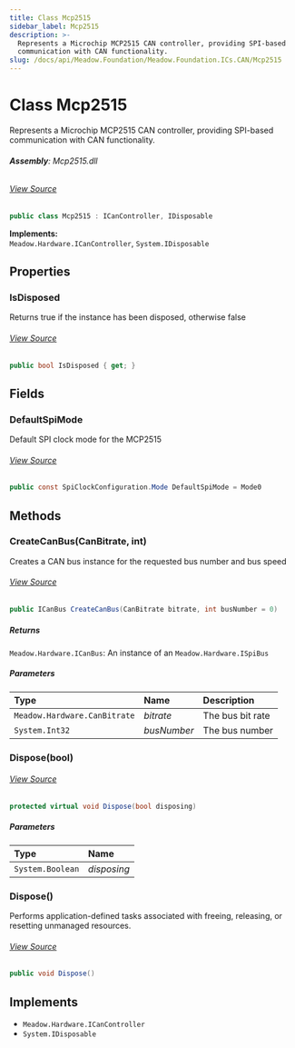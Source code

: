 ```yaml
---
title: Class Mcp2515
sidebar_label: Mcp2515
description: >-
  Represents a Microchip MCP2515 CAN controller, providing SPI-based
  communication with CAN functionality.
slug: /docs/api/Meadow.Foundation/Meadow.Foundation.ICs.CAN/Mcp2515
---
```

# Class Mcp2515
Represents a Microchip MCP2515 CAN controller, providing SPI-based communication with CAN functionality.

###### **Assembly**: Mcp2515.dll
###### [View Source](https://github.com/WildernessLabs/Meadow.Foundation.git/blob/develop/Source/Meadow.Foundation.Peripherals/ICs.CAN.Mcp2515/Driver/Mcp2515.Enums.cs#L5)
```csharp title="Declaration"
public class Mcp2515 : ICanController, IDisposable
```
**Implements:**  
`Meadow.Hardware.ICanController`, `System.IDisposable`

## Properties
### IsDisposed
Returns true if the instance has been disposed, otherwise false
###### [View Source](https://github.com/WildernessLabs/Meadow.Foundation.git/blob/develop/Source/Meadow.Foundation.Peripherals/ICs.CAN.Mcp2515/Driver/Mcp2515.cs#L40)
```csharp title="Declaration"
public bool IsDisposed { get; }
```
## Fields
### DefaultSpiMode
Default SPI clock mode for the MCP2515
###### [View Source](https://github.com/WildernessLabs/Meadow.Foundation.git/blob/develop/Source/Meadow.Foundation.Peripherals/ICs.CAN.Mcp2515/Driver/Mcp2515.cs#L16)
```csharp title="Declaration"
public const SpiClockConfiguration.Mode DefaultSpiMode = Mode0
```
## Methods
### CreateCanBus(CanBitrate, int)
Creates a CAN bus instance for the requested bus number and bus speed
###### [View Source](https://github.com/WildernessLabs/Meadow.Foundation.git/blob/develop/Source/Meadow.Foundation.Peripherals/ICs.CAN.Mcp2515/Driver/Mcp2515.cs#L105)
```csharp title="Declaration"
public ICanBus CreateCanBus(CanBitrate bitrate, int busNumber = 0)
```

##### Returns

`Meadow.Hardware.ICanBus`: An instance of an `Meadow.Hardware.ISpiBus`
##### Parameters

| Type | Name | Description |
|:--- |:--- |:--- |
| `Meadow.Hardware.CanBitrate` | *bitrate* | The bus bit rate |
| `System.Int32` | *busNumber* | The bus number |

### Dispose(bool)

###### [View Source](https://github.com/WildernessLabs/Meadow.Foundation.git/blob/develop/Source/Meadow.Foundation.Peripherals/ICs.CAN.Mcp2515/Driver/Mcp2515.cs#L588)
```csharp title="Declaration"
protected virtual void Dispose(bool disposing)
```

##### Parameters

| Type | Name |
|:--- |:--- |
| `System.Boolean` | *disposing* |

### Dispose()
Performs application-defined tasks associated with freeing, releasing, or resetting unmanaged resources.
###### [View Source](https://github.com/WildernessLabs/Meadow.Foundation.git/blob/develop/Source/Meadow.Foundation.Peripherals/ICs.CAN.Mcp2515/Driver/Mcp2515.cs#L608)
```csharp title="Declaration"
public void Dispose()
```

## Implements

* `Meadow.Hardware.ICanController`
* `System.IDisposable`
